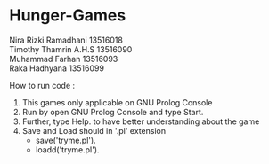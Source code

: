 # Hunger-Games
Nira Rizki Ramadhani 13516018</br >
Timothy Thamrin A.H.S 13516090</br >
Muhammad Farhan 13516093</br >
Raka Hadhyana 13516099</br >

How to run code :
1. This games only applicable on GNU Prolog Console
2. Run by open GNU Prolog Console and type Start.
3. Further, type Help. to have better understanding about the game
4. Save and Load should in '.pl' extension
   - save('tryme.pl').
   - loadd('tryme.pl').
